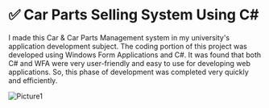 # ✅ Car Parts Selling System Using C#


I made this Car & Car Parts Management system in my university's application development subject. The coding portion of this project was developed using Windows Form Applications and C#. It was found that both C# and WFA were very user-friendly and easy to use for developing web applications. So, this phase of development was completed very quickly and efficiently.



![Picture1](https://user-images.githubusercontent.com/65155421/189619272-4236c7ea-e5d6-4e15-801c-97391e68cb15.png)
